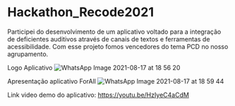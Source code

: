 # Hackathon_Recode2021
Participei do desenvolvimento de um aplicativo voltado para a integração de deficientes auditivos através de canais de textos e ferramentas de acessibilidade. Com esse projeto fomos vencedores do tema PCD no nosso agrupamento.

Logo Aplicativo
![WhatsApp Image 2021-08-17 at 18 56 20](https://user-images.githubusercontent.com/82004716/129806018-598d846f-193e-49f2-bf30-083472b79b07.jpeg)

Apresentação aplicativo ForAll
![WhatsApp Image 2021-08-17 at 18 59 44](https://user-images.githubusercontent.com/82004716/129806361-3513d594-b5e4-4e75-a15a-02266e10df35.jpeg)

Link video demo do aplicativo:
https://youtu.be/HzIyeC4aCdM

